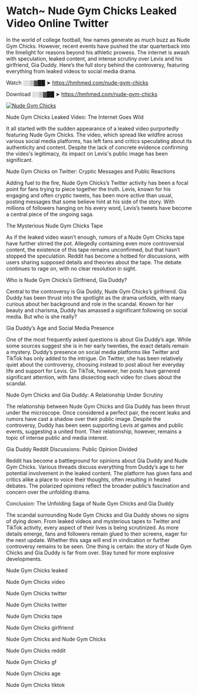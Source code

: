 # Watch~ Nude Gym Chicks Leaked Video Online Twitter

In the world of college football, few names generate as much buzz as Nude Gym Chicks. However, recent events have pushed the star quarterback into the limelight for reasons beyond his athletic prowess. The internet is awash with speculation, leaked content, and intense scrutiny over Levis and his girlfriend, Gia Duddy. Here’s the full story behind the controversy, featuring everything from leaked videos to social media drama.

Watch ░░▒▓██ ➤ https://hmhmed.com/nude-gym-chicks

Download ░░▒▓██ ➤ https://hmhmed.com/nude-gym-chicks

[![Nude Gym Chicks](https://i.imgur.com/dJHk4Zq.gif)](https://hmhmed.com/nude-gym-chicks)

Nude Gym Chicks Leaked Video: The Internet Goes Wild

It all started with the sudden appearance of a leaked video purportedly featuring Nude Gym Chicks. The video, which spread like wildfire across various social media platforms, has left fans and critics speculating about its authenticity and content. Despite the lack of concrete evidence confirming the video's legitimacy, its impact on Levis's public image has been significant.

Nude Gym Chicks on Twitter: Cryptic Messages and Public Reactions

Adding fuel to the fire, Nude Gym Chicks’s Twitter activity has been a focal point for fans trying to piece together the truth. Levis, known for his engaging and often cryptic tweets, has been more active than usual, posting messages that some believe hint at his side of the story. With millions of followers hanging on his every word, Levis’s tweets have become a central piece of the ongoing saga.

The Mysterious Nude Gym Chicks Tape

As if the leaked video wasn’t enough, rumors of a Nude Gym Chicks tape have further stirred the pot. Allegedly containing even more controversial content, the existence of this tape remains unconfirmed, but that hasn’t stopped the speculation. Reddit has become a hotbed for discussions, with users sharing supposed details and theories about the tape. The debate continues to rage on, with no clear resolution in sight.

Who is Nude Gym Chicks’s Girlfriend, Gia Duddy?

Central to the controversy is Gia Duddy, Nude Gym Chicks’s girlfriend. Gia Duddy has been thrust into the spotlight as the drama unfolds, with many curious about her background and role in the scandal. Known for her beauty and charisma, Duddy has amassed a significant following on social media. But who is she really?

Gia Duddy’s Age and Social Media Presence

One of the most frequently asked questions is about Gia Duddy’s age. While some sources suggest she is in her early twenties, the exact details remain a mystery. Duddy’s presence on social media platforms like Twitter and TikTok has only added to the intrigue. On Twitter, she has been relatively quiet about the controversy, choosing instead to post about her everyday life and support for Levis. On TikTok, however, her posts have garnered significant attention, with fans dissecting each video for clues about the scandal.

Nude Gym Chicks and Gia Duddy: A Relationship Under Scrutiny

The relationship between Nude Gym Chicks and Gia Duddy has been thrust under the microscope. Once considered a perfect pair, the recent leaks and rumors have cast a shadow over their public image. Despite the controversy, Duddy has been seen supporting Levis at games and public events, suggesting a united front. Their relationship, however, remains a topic of intense public and media interest.

Gia Duddy Reddit Discussions: Public Opinion Divided

Reddit has become a battleground for opinions about Gia Duddy and Nude Gym Chicks. Various threads discuss everything from Duddy’s age to her potential involvement in the leaked content. The platform has given fans and critics alike a place to voice their thoughts, often resulting in heated debates. The polarized opinions reflect the broader public’s fascination and concern over the unfolding drama.

Conclusion: The Unfolding Saga of Nude Gym Chicks and Gia Duddy

The scandal surrounding Nude Gym Chicks and Gia Duddy shows no signs of dying down. From leaked videos and mysterious tapes to Twitter and TikTok activity, every aspect of their lives is being scrutinized. As more details emerge, fans and followers remain glued to their screens, eager for the next update. Whether this saga will end in vindication or further controversy remains to be seen. One thing is certain: the story of Nude Gym Chicks and Gia Duddy is far from over. Stay tuned for more explosive developments.

Nude Gym Chicks leaked

Nude Gym Chicks video

Nude Gym Chicks twitter

Nude Gym Chicks twitter

Nude Gym Chicks tape

Nude Gym Chicks girlfriend

Nude Gym Chicks and Nude Gym Chicks

Nude Gym Chicks reddit

Nude Gym Chicks gf

Nude Gym Chicks age

Nude Gym Chicks tiktok